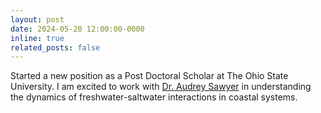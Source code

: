 ```yaml
---
layout: post
date: 2024-05-20 12:00:00-0000
inline: true
related_posts: false
---
```


Started a new position as a Post Doctoral Scholar at The Ohio State University. I am excited to work with [Dr. Audrey Sawyer](https://earthsciences.osu.edu/people/sawyer.143) in understanding the dynamics of freshwater-saltwater interactions in coastal systems.
